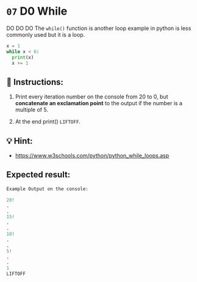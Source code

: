 # `07` D0 While

DO DO DO
The `while()` function is another loop example in python is less commonly used but it is a loop.

```py
x = 1
while x < 6:
  print(x)
  x += 1
```

## 📝 Instructions:

1. Print every iteration number on the console from 20 to 0, but **concatenate an exclamation point** to the output if the number is a multiple of 5.

2. At the end print() `LIFTOFF`.

## 💡 Hint:

+ https://www.w3schools.com/python/python_while_loops.asp

## Expected result:

```py
Example Output on the console:

20!
.
.
15!
.
.
10!
.
.
5!
.
.
1
LIFTOFF
```

